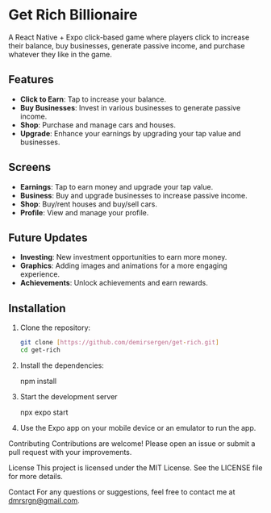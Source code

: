 # Get Rich Billionaire

A React Native + Expo click-based game where players click to increase their balance, buy businesses, generate passive income, and purchase whatever they like in the game.

## Features

- **Click to Earn**: Tap to increase your balance.
- **Buy Businesses**: Invest in various businesses to generate passive income.
- **Shop**: Purchase and manage cars and houses.
- **Upgrade**: Enhance your earnings by upgrading your tap value and businesses.

## Screens

- **Earnings**: Tap to earn money and upgrade your tap value.
- **Business**: Buy and upgrade businesses to increase passive income.
- **Shop**: Buy/rent houses and buy/sell cars.
- **Profile**: View and manage your profile.

## Future Updates

- **Investing**: New investment opportunities to earn more money.
- **Graphics**: Adding images and animations for a more engaging experience.
- **Achievements**: Unlock achievements and earn rewards.

## Installation

1. Clone the repository:

   ```bash
   git clone [https://github.com/demirsergen/get-rich.git]
   cd get-rich

2. Install the dependencies:

   npm install
   
4. Start the development server

   npx expo start

5. Use the Expo app on your mobile device or an emulator to run the app.

Contributing
Contributions are welcome! Please open an issue or submit a pull request with your improvements.

License
This project is licensed under the MIT License. See the LICENSE file for more details.

Contact
For any questions or suggestions, feel free to contact me at dmrsrgn@gmail.com.
